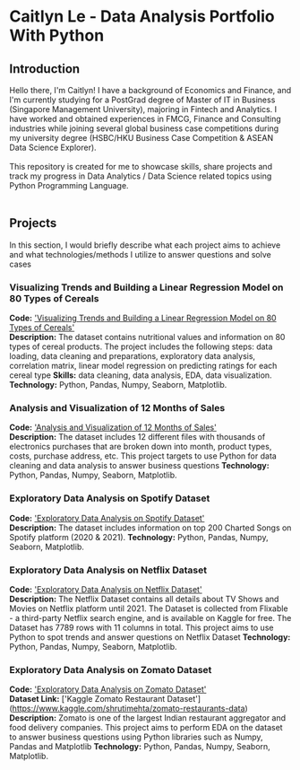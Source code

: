 # Caitlyn Le - Data Analysis Portfolio With Python

## Introduction

Hello there, I'm Caitlyn! I have a background of Economics and Finance, and I'm currently studying for a PostGrad degree of Master of IT in Business (Singapore Management University), majoring in Fintech and Analytics. I have worked and obtained experiences in FMCG, Finance and Consulting industries while joining several global business case competitions during my university degree (HSBC/HKU Business Case Competition & ASEAN Data Science Explorer).   
<br>
This repository is created for me to showcase skills, share projects and track my progress in Data Analytics / Data Science related topics using Python Programming Language.  
<br>

## Projects
In this section, I would briefly describe what each project aims to achieve and what technologies/methods I utilize to answer questions and solve cases

### Visualizing Trends and Building a Linear Regression Model on 80 Types of Cereals
**Code:** ['Visualizing Trends and Building a Linear Regression Model on 80 Types of Cereals'](https://github.com/CaitlynRepo/Python/blob/main/Visualizing%20Trends%20and%20Building%20a%20Linear%20Regression%20Model%20on%2080%20Types%20of%20Cereals/Project_Cereals.ipynb)    
**Description:** The dataset contains nutritional values and information on 80 types of cereal products. The project includes the following steps: data loading, data cleaning and preparations, exploratory data analysis, correlation matrix, linear model regression on predicting ratings for each cereal type
**Skills:** data cleaning, data analysis, EDA, data visualization.  
**Technology:** Python, Pandas, Numpy, Seaborn, Matplotlib.  

### Analysis and Visualization of 12 Months of Sales
**Code:** ['Analysis and Visualization of 12 Months of Sales'](https://github.com/CaitlynRepo/Python/blob/main/Sales%20Data%20Analysis/Sales%20Analysis.ipynb)    
**Description:** The dataset includes 12 different files with thousands of electronics purchases that are broken down into month, product types, costs, purchase address, etc. This project targets to use Python for data cleaning and data analysis to answer business questions
**Technology:** Python, Pandas, Numpy, Seaborn, Matplotlib.  

### Exploratory Data Analysis on Spotify Dataset
**Code:** ['Exploratory Data Analysis on Spotify Dataset'](https://github.com/CaitlynRepo/Python/blob/main/Exploratory%20Data%20Analysis%20on%20Spotify%20Dataset/Exploratory%20Data%20Analysis%20on%20Spotify%20Dataset.ipynb)    
**Description:** The dataset includes information on top 200 Charted Songs on Spotify platform (2020 & 2021). 
**Technology:** Python, Pandas, Numpy, Seaborn, Matplotlib. 

### Exploratory Data Analysis on Netflix Dataset
**Code:** ['Exploratory Data Analysis on Netflix Dataset'](https://github.com/CaitlynRepo/Python/blob/main/Data%20Analysis%20Project%20with%20Netlfix%20Dataset/Data%20Analysis%20with%20Netflix%20Dataset.ipynb)    
**Description:** The Netflix Dataset contains all details about TV Shows and Movies on Netflix platform until 2021. The Dataset is collected from Flixable - a third-party Netflix search engine, and is available on Kaggle for free. The Dataset has 7789 rows with 11 columns in total. This project aims to use Python to spot trends and answer questions on Netflix Dataset
**Technology:** Python, Pandas, Numpy, Seaborn, Matplotlib. 


### Exploratory Data Analysis on Zomato Dataset
**Code:** ['Exploratory Data Analysis on Zomato Dataset'](https://github.com/CaitlynRepo/Python/blob/main/Exploratory%20Data%20Analysis%20Project%20on%20Zomato%20Dataset.ipynb)    
**Dataset Link:** ['Kaggle Zomato Restaurant Dataset'] (https://www.kaggle.com/shrutimehta/zomato-restaurants-data)
**Description:** Zomato is one of the largest Indian restaurant aggregator and food delivery companies. This project aims to perform EDA on the dataset to answer
business questions using Python libraries such as Numpy, Pandas and Matplotlib
**Technology:** Python, Pandas, Numpy, Seaborn, Matplotlib. 
